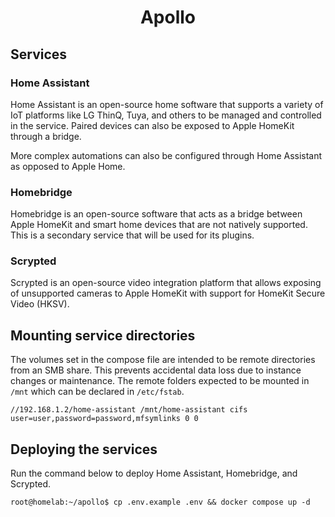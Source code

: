 <div align="center">
  <h1>Apollo</h1>
</div>

## Services
### Home Assistant
Home Assistant is an open-source home software that supports a variety of IoT platforms like LG ThinQ, Tuya, and others to be managed and controlled in the service. Paired devices can also be exposed to Apple HomeKit through a bridge.

More complex automations can also be configured through Home Assistant as opposed to Apple Home. 

### Homebridge
Homebridge is an open-source software that acts as a bridge between Apple HomeKit and smart home devices that are not natively supported. This is a secondary service that will be used for its plugins.

### Scrypted
Scrypted is an open-source video integration platform that allows exposing of unsupported cameras to Apple HomeKit with support for HomeKit Secure Video (HKSV).


## Mounting service directories
The volumes set in the compose file are intended to be remote directories from an SMB share. This prevents accidental data loss due to instance changes or maintenance. The remote folders expected to be mounted in `/mnt` which can be declared in `/etc/fstab`.
```
//192.168.1.2/home-assistant /mnt/home-assistant cifs user=user,password=password,mfsymlinks 0 0
``` 

## Deploying the services

Run the command below to deploy Home Assistant, Homebridge, and Scrypted.

```console
root@homelab:~/apollo$ cp .env.example .env && docker compose up -d
```
